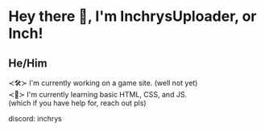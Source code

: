 # Hey there 👋, I'm InchrysUploader, or Inch!
## He/Him

≺🛠️≻ I'm currently working on a game site. (well not yet)<br/>
≺🏫≻ I'm currently learning basic HTML, CSS, and JS.<br/>
(which if you have help for, reach out pls)

discord: inchrys
